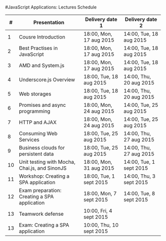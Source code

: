 
#JavaScript Applications: Lectures Schedule

| &#35; | Presentation                                  | Delivery date 1          | Delivery date 2
| ----- | -----------------------------------           | ------------------------ | --------------------------
| 1     | Cousre Introduction                           | 18:00, Mon, 17 aug 2015  | 14:00, Tue, 18 aug 2015
| 2     | Best Practises in JavaScript                  | 18:00, Mon, 17 aug 2015  | 14:00, Tue, 18 aug 2015
| 3     | AMD and System.js                             | 18:00, Mon, 17 aug 2015  | 14:00, Tue, 18 aug 2015
| 4     | Underscore.js Overview                        | 18:00, Tue, 18 aug 2015  | 14:00, Thu, 20 aug 2015
| 5     | Web storages                                  | 18:00, Tue, 18 aug 2015  | 14:00, Thu, 20 aug 2015
| 6     | Promises and async programming                | 18:00, Mon, 24 aug 2015  | 14:00, Tue, 25 aug 2015
| 7     | HTTP and AJAX                                 | 18:00, Mon, 24 aug 2015  | 14:00, Tue, 25 aug 2015
| 8     | Consuming Web Services                        | 18:00, Tue, 25 aug 2015  | 14:00, Thu, 27 aug 2015
| 9     | Business clouds for persistent data           | 18:00, Tue, 25 aug 2015  | 14:00, Thu, 27 aug 2015
| 10    | Unit testing with Mocha, Chai.js, and SinonJS | 18:00, Mon, 31 aug 2015  | 14:00, Tue, 1 sept 2015
| 11    | Workshop: Creating a SPA application          | 18:00, Tue, 1 sept 2015  | 14:00, Thu, 3 sept 2015
| 12    | Exam preparation: Creating a SPA application  | 18:00, Mon, 7 sept 2015  | 14:00, Tue, 8 sept 2015
| 13    | Teamwork defense                              | 10:00, Fri, 4 sept 2015 
| 13    | Exam: Creating a SPA application              | 10:00, Thu, 10 sept 2015 







